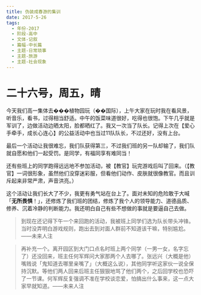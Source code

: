 ```yaml
---
title: 伪装成春游的集训
date: 2017-5-26
tags:
  - 年份-2017
  - 阶段-高中
  - 文体-记叙
  - 篇幅-中长篇
  - 主题-日常琐事
  - 主题-旅游
  - 主题-社会现象
---
```


# 二十六号，周五，晴

今天我们高一集体去���植物园玩（��国际），上午大家在玩时我在看风景，听音乐，看书，过得相当舒适。中午的饭菜味道很好，吃得也很饱。下午几乎就是军训了，边做活动边晒太阳，脸都晒红了。我又一次当了队长。记得上次在【爱心手牵手，成长心连心】的公益活动中也当过11队队长，不过还好，没有上台。

最后一个活动让我很难忘，我们队获得第三，不过我们班的另一队却输了，我们队就自愿和他们一起受罚。是同学，有福同享有难同当！

还有些班上的同学跑得远远地不参加活动，被【教官】玩完游戏后叫了回来。（【教官】一词很形象，虽然他们没穿迷彩服，但看他们动作、皮肤就很像教官。而且训斥起来非常严肃，声音洪亮。）

这个活动让我们长大了不少，我更有勇气站在台上了。面对未知的危险敢于大喊「**无所畏惧**！」，还修炼了我们班的团结，修炼了我个人的领导能力、道德品质、修养、沉着冷静的判断能力。我还明白自己有些不想做的事就是要逼自己去做。

> 到现在还记得下午一个来回跑的活动，我被班上同学们选为队长带头冲锋。当时没弄明白游戏规则，跑出去到对面人群前不知道该干嘛，特别尴尬。——未来人注

> 再补充一个。离开园区到大门口点名时班上两个同学（一男一女，名字忘了）还没回来，班主任何军辉问大家那两个人去哪了。张远兴（大概是他）嘴贱说「鬼知道去哪里亲嘴了」（大概这么说），其他同学听这家伙一说全保持沉默。等他们两人回来后班主任狠狠地骂了他们两个，之后回学校也恐吓了一节课。何军辉反复强调不准在学校谈恋爱，怕搞出什么事来，这一点大家早就知道。——未来人注
